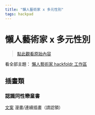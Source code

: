 ```yaml
---
title: "懶人藝術家 x 多元性別"
tags: hackpad
---
```


# 懶人藝術家 x 多元性別

> [點此觀看原始內容](https://g0v.hackpad.tw/ZGUIaHgh1Ue)

看全部主題： [懶人藝術家 hackfoldr 工作區](http://hack.g0v.tw/lazy-artist)


## 插畫類


### 認識同性戀童書

[文案](https://plus.google.com/u/0/110174937980629662857/posts/8aNxDCVncXB)
漫畫/連續插畫（請認領）


